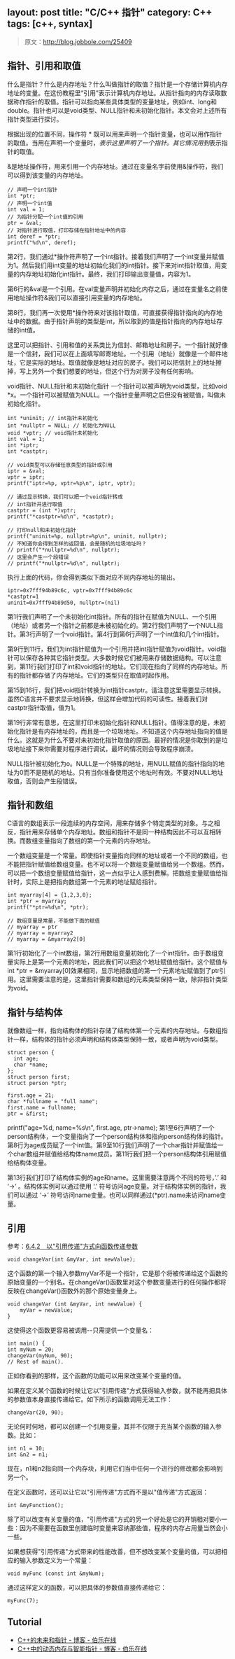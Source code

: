 layout: post
title: "C/C++ 指针"
category: C++
tags: [c++, syntax]
---

> 原文：http://blog.jobbole.com/25409

## 指针、引用和取值

什么是指针？什么是内存地址？什么叫做指针的取值？指针是一个存储计算机内存地址的变量。在这份教程里“引用”表示计算机内存地址。从指针指向的内存读取数据称作指针的取值。指针可以指向某些具体类型的变量地址，例如int、long和double。指针也可以是void类型、NULL指针和未初始化指针。本文会对上述所有指针类型进行探讨。

根据出现的位置不同，操作符 * 既可以用来声明一个指针变量，也可以用作指针的取值。当用在声明一个变量时，*表示这里声明了一个指针。其它情况用到*表示指针的取值。

&是地址操作符，用来引用一个内存地址。通过在变量名字前使用&操作符，我们可以得到该变量的内存地址。

    // 声明一个int指针
    int *ptr;
    // 声明一个int值
    int val = 1;
    // 为指针分配一个int值的引用
    ptr = &val;
    // 对指针进行取值，打印存储在指针地址中的内容
    int deref = *ptr;
    printf("%d\n", deref);

<!-- more -->

第2行，我们通过*操作符声明了一个int指针。接着我们声明了一个int变量并赋值为1。然后我们用int变量的地址初始化我们的int指针。接下来对int指针取值，用变量的内存地址初始化int指针。最终，我们打印输出变量值，内容为1。

第6行的&val是一个引用。在val变量声明并初始化内存之后，通过在变量名之前使用地址操作符&我们可以直接引用变量的内存地址。

第8行，我们再一次使用*操作符来对该指针取值，可直接获得指针指向的内存地址中的数据。由于指针声明的类型是int，所以取到的值是指针指向的内存地址存储的int值。

这里可以把指针、引用和值的关系类比为信封、邮箱地址和房子。一个指针就好像是一个信封，我们可以在上面填写邮寄地址。一个引用（地址）就像是一个邮件地址，它是实际的地址。取值就像是地址对应的房子。我们可以把信封上的地址擦掉，写上另外一个我们想要的地址，但这个行为对房子没有任何影响。

void指针、NULL指针和未初始化指针
一个指针可以被声明为void类型，比如void *x。一个指针可以被赋值为NULL。一个指针变量声明之后但没有被赋值，叫做未初始化指针。

    int *uninit; // int指针未初始化
    int *nullptr = NULL; // 初始化为NULL
    void *vptr; // void指针未初始化
    int val = 1;
    int *iptr;
    int *castptr;
     
    // void类型可以存储任意类型的指针或引用
    iptr = &val;
    vptr = iptr;
    printf("iptr=%p, vptr=%p\n", iptr, vptr);
     
    // 通过显示转换，我们可以把一个void指针转成
    // int指针并进行取值
    castptr = (int *)vptr;
    printf("*castptr=%d\n", *castptr);
     
    // 打印null和未初始化指针
    printf("uninit=%p, nullptr=%p\n", uninit, nullptr);
    // 不知道你会得到怎样的返回值，会是随机的垃圾地址吗？
    // printf("*nullptr=%d\n", nullptr);
    // 这里会产生一个段错误
    // printf("*nullptr=%d\n", nullptr);

执行上面的代码，你会得到类似下面对应不同内存地址的输出。

    iptr=0x7fff94b89c6c, vptr=0x7fff94b89c6c
    *castptr=1
    uninit=0x7fff94b89d50, nullptr=(nil)

第1行我们声明了一个未初始化int指针。所有的指针在赋值为NULL、一个引用（地址）或者另一个指针之前都是未被初始化的。第2行我们声明了一个NULL指针。第3行声明了一个void指针。第4行到第6行声明了一个int值和几个int指针。

第9行到11行，我们为int指针赋值为一个引用并把int指针赋值为void指针。void指针可以保存各种其它指针类型。大多数时候它们被用来存储数据结构。可以注意到，第11行我们打印了int和void指针的地址。它们现在指向了同样的内存地址。所有的指针都存储了内存地址。它们的类型只在取值时起作用。

第15到16行，我们把void指针转换为int指针castptr。请注意这里需要显示转换。虽然C语言并不要求显示地转换，但这样会增加代码的可读性。接着我们对castptr指针取值，值为1。

第19行非常有意思，在这里打印未初始化指针和NULL指针。值得注意的是，未初始化指针是有内存地址的，而且是一个垃圾地址。不知道这个内存地址指向的值是什么。这就是为什么不要对未初始化指针取值的原因。最好的情况是你取到的是垃圾地址接下来你需要对程序进行调试，最坏的情况则会导致程序崩溃。

NULL指针被初始化为o。NULL是一个特殊的地址，用NULL赋值的指针指向的地址为0而不是随机的地址。只有当你准备使用这个地址时有效。不要对NULL地址取值，否则会产生段错误。

## 指针和数组

C语言的数组表示一段连续的内存空间，用来存储多个特定类型的对象。与之相反，指针用来存储单个内存地址。数组和指针不是同一种结构因此不可以互相转换。而数组变量指向了数组的第一个元素的内存地址。

一个数组变量是一个常量。即使指针变量指向同样的地址或者一个不同的数组，也不能把指针赋值给数组变量。也不可以将一个数组变量赋值给另一个数组。然而，可以把一个数组变量赋值给指针，这一点似乎让人感到费解。把数组变量赋值给指针时，实际上是把指向数组第一个元素的地址赋给指针。

    int myarray[4] = {1,2,3,0};
    int *ptr = myarray;
    printf("*ptr=%d\n", *ptr);
 
    // 数组变量是常量，不能做下面的赋值
    // myarray = ptr
    // myarray = myarray2
    // myarray = &myarray2[0]

第1行初始化了一个int数组，第2行用数组变量初始化了一个int指针。由于数组变量实际上是第一个元素的地址，因此我们可以把这个地址赋值给指针。这个赋值与int *ptr = &myarray[0]效果相同，显示地把数组的第一个元素地址赋值到了ptr引用。这里需要注意的是，这里指针需要和数组的元素类型保持一致，除非指针类型为void。

 

## 指针与结构体

就像数组一样，指向结构体的指针存储了结构体第一个元素的内存地址。与数组指针一样，结构体的指针必须声明和结构体类型保持一致，或者声明为void类型。

    struct person {
      int age;
      char *name;
    };
    struct person first;
    struct person *ptr;
     
    first.age = 21;
    char *fullname = "full name";
    first.name = fullname;
    ptr = &first;
 
printf("age=%d, name=%s\n", first.age, ptr->name);
第1至6行声明了一个person结构体，一个变量指向了一个person结构体和指向person结构体的指针。第8行为age成员赋了一个int值。第9至10行我们声明了一个char指针并赋值给一个char数组并赋值给结构体name成员。第11行我们把一个person结构体引用赋值给结构体变量。

第13行我们打印了结构体实例的age和name。这里需要注意两个不同的符号，’.’ 和 ‘->’ 。结构体实例可以通过使用 ‘.’ 符号访问age变量。对于结构体实例的指针，我们可以通过 ‘->’ 符号访问name变量。也可以同样通过(*ptr).name来访问name变量。

## 引用

参考：[6.4.2　以"引用传递"方式向函数传递参数](http://book.51cto.com/art/200906/128293.htm)

    void changeVar(int &myVar, int newValue);

这个函数的第一个输入参数myVar不是一个指针，它是那个将被传递给这个函数的原始变量的一个别名。在changeVar()函数里对这个参数变量进行的任何操作都将反映在changeVar()函数外的那个原始变量身上。

    
    void changeVar (int &myVar, int newValue) {
        myVar = newValue;
    }

<!-- more -->

这使得这个函数更容易被调用--只需提供一个变量名：

    int main() {
    int myNum = 20;
    changeVar(myNum, 90);
    // Rest of main().

正如你看到的那样，这个函数的功能可以用来改变某个变量的值。

如果在定义某个函数的时候让它以"引用传递"方式获得输入参数，就不能再把具体的参数值本身直接传递给它。如下所示的函数调用无法工作：

    changeVar(20, 90);

无论何时何地，都可以创建一个引用变量，其并不仅限于充当某个函数的输入参数。比如：

    int n1 = 10;  
    int &n2 = n1; 

现在，n1和n2指向同一个内存块，利用它们当中任何一个进行的修改都会影响到另一个。

在定义函数时，还可以让它以"引用传递"方式而不是以"值传递"方式返回：

    int &myFunction(); 

除了可以改变有关变量的值，"引用传递"方式的另一个好处是它的开销相对要小一些：因为不需要在函数里创建临时变量来容纳那些值，程序的内存占用量当然会小一些。

如果想获得"引用传递"方式带来的性能改善，但不想改变某个变量的值，可以把相应的输入参数定义为一个常量：

    void myFunc (const int &myNum); 

通过这样定义的函数，可以把具体的参数值直接传递给它：

    myFunc(7); 

## Tutorial

- [C++的未来和指针 - 博客 - 伯乐在线](http://blog.jobbole.com/56312/)
- [C++中的动态内存与智能指针 - 博客 - 伯乐在线](http://blog.jobbole.com/56316/)
